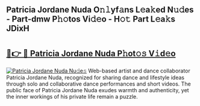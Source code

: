 ## Patricia Jordane Nuda O𝚗𝚕yf𝚊ns L𝚎a𝚔ed N𝚞𝚍es - Part-dmw P𝚑𝚘tos Vi𝚍𝚎o - H𝚘𝚝 Part L𝚎a𝚔s JDixH

# <h2><a href="http://kf8o9lm.oniu.top/?m=Patricia+Jordane+Nuda">🔗👉 🔴 Patricia Jordane Nuda P𝚑ot𝚘𝚜 V𝚒d𝚎o</a></h2>

[![Patricia Jordane Nuda Nu𝚍e𝚜](https://i.imgur.com/0qMVB7G.gif)](http://kf8o9lm.oniu.top/?m=Patricia+Jordane+Nuda)
Web-based artist and dance collaborator Patricia Jordane Nuda, recognized for sharing dance and lifestyle ideas through solo and collaborative dance performances and short videos. The public face of Patricia Jordane Nuda exudes warmth and authenticity, yet the inner workings of his private life remain a puzzle.  

